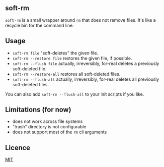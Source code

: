 soft-rm
-------

`soft-rm` is a small wrapper around `rm` that does not remove files. It's like a recycle bin for the command line.

## Usage

* `soft-rm file` "soft-deletes" the given file.
* `soft-rm --restore file` restores the given file, if possible.
* `soft-rm --flush file` actually, irreversibly, for-real deletes a previously soft-deleted file.
* `soft-rm --restore-all` restores all soft-deleted files.
* `soft-rm --flush-all` actually, irreversibly, for-real deletes all previously soft-deleted files.

You can also add `soft-rm --flush-all` to your init scripts if you like.

## Limitations (for now)

* does not work across file systems
* "trash" directory is not configurable
* does not support most of the `rm` cli arguments

## Licence

[MIT](LICENSE)